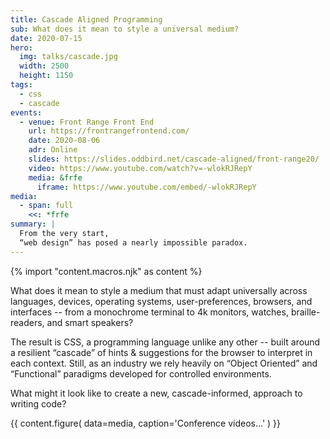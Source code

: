```yaml
---
title: Cascade Aligned Programming
sub: What does it mean to style a universal medium?
date: 2020-07-15
hero:
  img: talks/cascade.jpg
  width: 2500
  height: 1150
tags:
  - css
  - cascade
events:
  - venue: Front Range Front End
    url: https://frontrangefrontend.com/
    date: 2020-08-06
    adr: Online
    slides: https://slides.oddbird.net/cascade-aligned/front-range20/
    video: https://www.youtube.com/watch?v=-wlokRJRepY
    media: &frfe
      iframe: https://www.youtube.com/embed/-wlokRJRepY
media:
  - span: full
    <<: *frfe
summary: |
  From the very start,
  “web design” has posed a nearly impossible paradox.
---
```


{% import "content.macros.njk" as content %}

What does it mean to style a medium that must adapt universally
across languages, devices, operating systems,
user-preferences, browsers, and interfaces --
from a monochrome terminal to 4k monitors,
watches, braille-readers, and smart speakers?

The result is CSS, a programming language unlike any other --
built around a resilient “cascade”
of hints & suggestions for the browser
to interpret in each context.
Still, as an industry
we rely heavily on “Object Oriented” and “Functional” paradigms
developed for controlled environments.

What might it look like to create a new,
cascade-informed, approach to writing code?

{{ content.figure(
  data=media,
  caption='Conference videos…'
) }}
